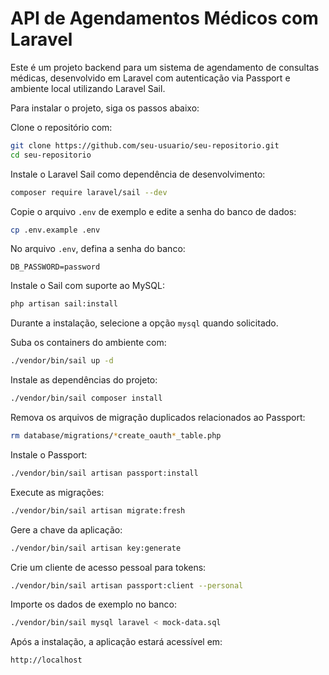 
# API de Agendamentos Médicos com Laravel

Este é um projeto backend para um sistema de agendamento de consultas médicas, desenvolvido em Laravel com autenticação via Passport e ambiente local utilizando Laravel Sail.

Para instalar o projeto, siga os passos abaixo:

Clone o repositório com:

```bash
git clone https://github.com/seu-usuario/seu-repositorio.git
cd seu-repositorio
````

Instale o Laravel Sail como dependência de desenvolvimento:

```bash
composer require laravel/sail --dev
```

Copie o arquivo `.env` de exemplo e edite a senha do banco de dados:

```bash
cp .env.example .env
```

No arquivo `.env`, defina a senha do banco:

```dotenv
DB_PASSWORD=password
```

Instale o Sail com suporte ao MySQL:

```bash
php artisan sail:install
```

Durante a instalação, selecione a opção `mysql` quando solicitado.

Suba os containers do ambiente com:

```bash
./vendor/bin/sail up -d
```

Instale as dependências do projeto:

```bash
./vendor/bin/sail composer install
```

Remova os arquivos de migração duplicados relacionados ao Passport:

```bash
rm database/migrations/*create_oauth*_table.php
```

Instale o Passport:

```bash
./vendor/bin/sail artisan passport:install
```

Execute as migrações:

```bash
./vendor/bin/sail artisan migrate:fresh
```

Gere a chave da aplicação:

```bash
./vendor/bin/sail artisan key:generate
```

Crie um cliente de acesso pessoal para tokens:

```bash
./vendor/bin/sail artisan passport:client --personal
```

Importe os dados de exemplo no banco:

```bash
./vendor/bin/sail mysql laravel < mock-data.sql
```

Após a instalação, a aplicação estará acessível em:

```
http://localhost
```
